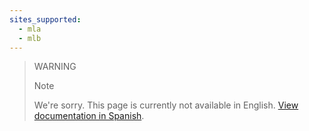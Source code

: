 ```yaml
---
sites_supported:
  - mla
  - mlb
---
```


> WARNING
>
> Note
>
> We're sorry. This page is currently not available in English. [View documentation in Spanish](https://www.mercadopago.com.ar/developers/es/guides/payments/web-payment-checkout/previous-requirements/).
